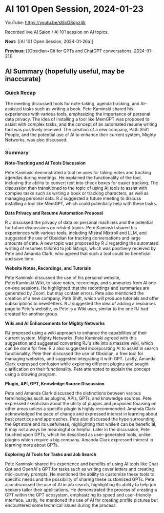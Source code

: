 # AI 101 Open Session, 2024-01-23

YouTube: <https://youtu.be/sl8xG8dpz4k>

Recorded live AI Salon / AI 101 session on AI topics.

**Next:** [[AI 101 Open Session, 2024-01-26a]]

**Previous:** [[Obsidian+Git for GPTs and ChatGPT conversations, 2024-01-21]]

## AI Summary (hopefully useful, may be inaccurate)

### Quick Recap

The meeting discussed tools for note-taking, agenda tracking, and AI-assisted tasks such as writing a book. Pete Kaminski shared his experiences with various tools, emphasizing the importance of personal data privacy. The idea of installing a tool like MemGPT was proposed to assist with complex tasks, and the concept of an automated resume writing tool was positively received. The creation of a new company, Path Shift People, and the potential use of AI to enhance their current system, Mighty Networks, was also discussed.
### Summary

**Note-Tracking and AI Tools Discussion**

Pete Kaminski demonstrated a tool he uses for taking notes and tracking agendas during meetings. He explained the functionality of the tool, including the ability to convert text into check boxes for easier tracking. The discussion then transitioned to the topic of using AI tools to assist with complex tasks such as writing a book or tracking characters, as well as managing personal data. R J suggested a future meeting to discuss installing a tool like MemGPT, which could potentially help with these tasks.

**Data Privacy and Resume Automation Proposal**

R J discussed the privacy of data on personal machines and the potential for future discussions on related topics. Pete Kaminski shared his experiences with various tools, including Mistral Mixtroll and LLM, and suggested the use of Obsidian for tracking conversations and large amounts of data. A new topic was proposed by R J regarding the automated writing of resumes tailored to job listings, which was positively received by Pete and Amanda Clark, who agreed that such a tool could be beneficial and save time.

**Website Notes, Recordings, and Tutorials**

Pete Kaminski discussed the use of his personal website, PeterKaminski.Wiki, to store notes, recordings, and summaries from AI one-on-one sessions. He highlighted that the recordings and summaries are generated by Zoom, but may contain errors. Pete also mentioned the creation of a new company, Path Shift, which will produce tutorials and offer subscriptions to newsletters. R J suggested the idea of adding a resources page to Pete's website, as Pete is a Wiki user, similar to the one RJ had created for another group.

**Wiki and AI Enhancements for Mighty Networks**

RJ proposed using a wiki approach to enhance the capabilities of their current system, Mighty Networks. Pete Kaminski agreed with this suggestion and suggested converting RJ's site into a massive wiki, which can be done for free. R J also suggested incorporating AI to assist in search functionality. Pete then discussed the use of Obsidian, a free tool for managing websites, and suggested integrating it with GPT. Lastly, Amanda Clark expressed confusion while exploring different plugins and sought clarification on their functionality. Pete attempted to explain the concept using a drawing program.

**Plugin, API, GPT, Knowledge Source Discussion**

Pete and Amanda Clark discussed the distinctions between various terminologies such as plugins, APIs, GPTs, and knowledge sources. Pete expressed skepticism about the utility of plugins and proposed focusing on other areas unless a specific plugin is highly recommended. Amanda Clark acknowledged the pace of change and expressed interest in learning about best practices and approaches. Pete also discussed the hype surrounding the Gpt store and its usefulness, highlighting that while it can be beneficial, it may not always be meaningful or helpful. Later in the discussion, Pete touched upon GPTs, which he described as user-generated tools, unlike plugins which require a big company. Amanda Clark expressed interest in learning more about GPTs.

**Exploring AI Tools for Tasks and Job Search**

Pete Kaminski shared his experience and benefits of using AI tools like Chat Gpt and OpenAI's GPT for tasks such as writing cover letters and creating mid-journey prompts. He mentioned the ability to customize these tools to specific needs and the possibility of sharing these customized GPTs. Pete also discussed the use of AI in job search, highlighting its ability to help job seekers tailor their applications. He demonstrated the process of creating a GPT within the GPT ecosystem, emphasizing its speed and user-friendly interface. Lastly, he mentioned the use of AI for creating profile pictures but encountered some technical issues during the process.
